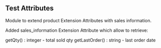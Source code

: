 ## Test Attributes

Module to extend product Extension Attributes with sales information.

Added sales_information Extension Attribute which allow to retrieve:

getQty() : integer - total sold qty
getLastOrder() : string - last order date
